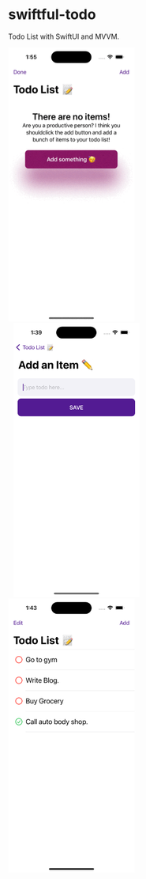 # swiftful-todo
Todo List with SwiftUI and MVVM.

<img src="/Screenshots/main_page.gif" alt="" width="256" height="554"/> <img src="/Screenshots/add_an_item.png" alt="" width="256" height="554" hspace="10"/> <img src="/Screenshots/todo_list.png" alt="" width="256" height="554"/>
